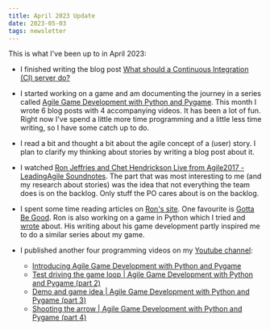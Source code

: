```yaml
---
title: April 2023 Update
date: 2023-05-03
tags: newsletter
---
```


This is what I've been up to in April 2023:

* I finished writing the blog post [What should a Continuous Integration (CI)
  server do?](/writing/what-should-a-ci-server-do/index.html)

* I started working on a game and am documenting the journey in a series called
  [Agile Game Development with Python and Pygame](/projects/agdpp/index.html).
  This month I wrote 6 blog posts with 4 accompanying videos. It has been a lot
  of fun. Right now I've spend a little more time programming and a little less
  time writing, so I have some catch up to do.

* I read a bit and thought a bit about the agile concept of a (user) story. I
  plan to clarify my thinking about stories by writing a blog post about it.

* I watched [Ron Jeffries and Chet Hendrickson Live from Agile2017 -
  LeadingAgile Soundnotes](https://youtu.be/UwYbSBUrotU). The part that was
  most interesting to me (and my research about stories) was the idea that not
  everything the team does is on the backlog. Only stuff the PO cares about is
  on the backlog.

* I spent some time reading articles on [Ron's
  site](https://www.ronjeffries.com/). One favourite is [Gotta Be
  Good](https://www.ronjeffries.com/articles/-z022/0222ff/gotta-be-good/). Ron
  is also working on a game in Python which I tried and
  [wrote](/writing/trying-rons-python-asteroids/index.html) about. His writing
  about his game development partly inspired me to do a similar series about my
  game.

* I published another four programming videos on my [Youtube
  channel](https://www.youtube.com/channel/UC4XI09URnsM_YYTSizAMliA):

    * [Introducing Agile Game Development with Python and Pygame](https://youtu.be/9DZ81lOPfmo)
    * [Test driving the game loop | Agile Game Development with Python and Pygame (part 2)](https://youtu.be/Q0347KVq7oU)
    * [Demo and game idea | Agile Game Development with Python and Pygame (part 3)](https://youtu.be/z20IocFrKLY)
    * [Shooting the arrow | Agile Game Development with Python and Pygame (part 4)](https://youtu.be/CfhEcp9Qghc)
